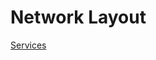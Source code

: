 # Network Layout

[Services](Network%20Layout%2072099b4c6b8641688c733fba476d80e4/Services%20ae493873d5c545b9a64bb48617c4142e.md)
